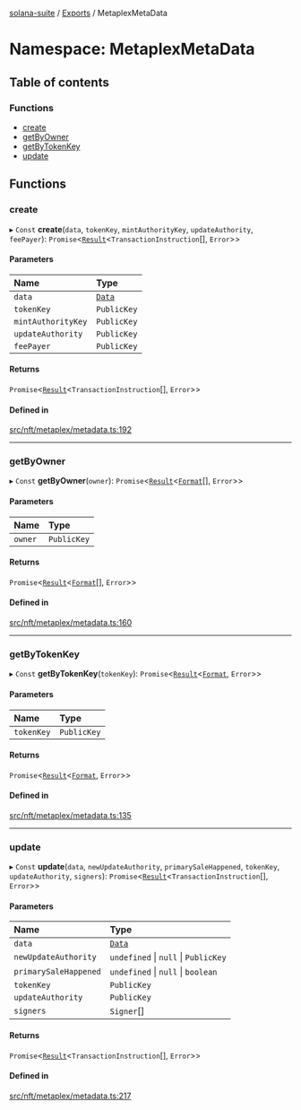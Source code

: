 [solana-suite](../README.md) / [Exports](../modules.md) / MetaplexMetaData

# Namespace: MetaplexMetaData

## Table of contents

### Functions

- [create](MetaplexMetaData.md#create)
- [getByOwner](MetaplexMetaData.md#getbyowner)
- [getByTokenKey](MetaplexMetaData.md#getbytokenkey)
- [update](MetaplexMetaData.md#update)

## Functions

### create

▸ `Const` **create**(`data`, `tokenKey`, `mintAuthorityKey`, `updateAuthority`, `feePayer`): `Promise`<[`Result`](../modules.md#result)<`TransactionInstruction`[], `Error`\>\>

#### Parameters

| Name | Type |
| :------ | :------ |
| `data` | [`Data`](../classes/MetaplexInstructure.Data.md) |
| `tokenKey` | `PublicKey` |
| `mintAuthorityKey` | `PublicKey` |
| `updateAuthority` | `PublicKey` |
| `feePayer` | `PublicKey` |

#### Returns

`Promise`<[`Result`](../modules.md#result)<`TransactionInstruction`[], `Error`\>\>

#### Defined in

[src/nft/metaplex/metadata.ts:192](https://github.com/fukaoi/solana-suite/blob/62f455f/src/nft/metaplex/metadata.ts#L192)

___

### getByOwner

▸ `Const` **getByOwner**(`owner`): `Promise`<[`Result`](../modules.md#result)<[`Format`](../interfaces/Metaplex.Format.md)[], `Error`\>\>

#### Parameters

| Name | Type |
| :------ | :------ |
| `owner` | `PublicKey` |

#### Returns

`Promise`<[`Result`](../modules.md#result)<[`Format`](../interfaces/Metaplex.Format.md)[], `Error`\>\>

#### Defined in

[src/nft/metaplex/metadata.ts:160](https://github.com/fukaoi/solana-suite/blob/62f455f/src/nft/metaplex/metadata.ts#L160)

___

### getByTokenKey

▸ `Const` **getByTokenKey**(`tokenKey`): `Promise`<[`Result`](../modules.md#result)<[`Format`](../interfaces/Metaplex.Format.md), `Error`\>\>

#### Parameters

| Name | Type |
| :------ | :------ |
| `tokenKey` | `PublicKey` |

#### Returns

`Promise`<[`Result`](../modules.md#result)<[`Format`](../interfaces/Metaplex.Format.md), `Error`\>\>

#### Defined in

[src/nft/metaplex/metadata.ts:135](https://github.com/fukaoi/solana-suite/blob/62f455f/src/nft/metaplex/metadata.ts#L135)

___

### update

▸ `Const` **update**(`data`, `newUpdateAuthority`, `primarySaleHappened`, `tokenKey`, `updateAuthority`, `signers`): `Promise`<[`Result`](../modules.md#result)<`TransactionInstruction`[], `Error`\>\>

#### Parameters

| Name | Type |
| :------ | :------ |
| `data` | [`Data`](../classes/MetaplexInstructure.Data.md) |
| `newUpdateAuthority` | `undefined` \| ``null`` \| `PublicKey` |
| `primarySaleHappened` | `undefined` \| ``null`` \| `boolean` |
| `tokenKey` | `PublicKey` |
| `updateAuthority` | `PublicKey` |
| `signers` | `Signer`[] |

#### Returns

`Promise`<[`Result`](../modules.md#result)<`TransactionInstruction`[], `Error`\>\>

#### Defined in

[src/nft/metaplex/metadata.ts:217](https://github.com/fukaoi/solana-suite/blob/62f455f/src/nft/metaplex/metadata.ts#L217)
